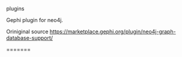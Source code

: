 plugins

Gephi plugin for neo4j.

Oriniginal source https://marketplace.gephi.org/plugin/neo4j-graph-database-support/

=======
